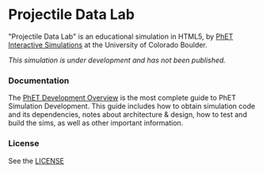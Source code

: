 Projectile Data Lab
================

"Projectile Data Lab" is an educational simulation in HTML5, by <a href="https://phet.colorado.edu/" target="_blank">PhET
Interactive Simulations</a>
at the University of Colorado Boulder.

*This simulation is under development and has not been published.*

### Documentation

The <a href="https://github.com/phetsims/phet-info/blob/main/doc/phet-development-overview.md" target="_blank">PhET
Development Overview</a> is the most complete guide to PhET Simulation Development. This guide includes how to obtain
simulation code and its dependencies, notes about architecture & design, how to test and build the sims, as well as
other important information.

### License

See the <a href="https://github.com/phetsims/projectile-data-lab/blob/main/LICENSE" target="_blank">LICENSE</a>
